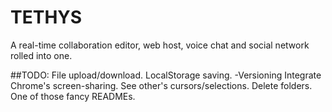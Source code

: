 # TETHYS
A real-time collaboration editor, web host, voice chat and social network rolled into one.

##TODO:
File upload/download.
LocalStorage saving.
  -Versioning
Integrate Chrome's screen-sharing.
See other's cursors/selections.
Delete folders.
One of those fancy READMEs.
